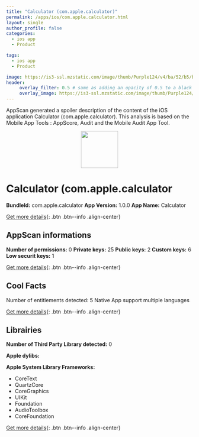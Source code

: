 ```yaml
---
title: "Calculator (com.apple.calculator)"
permalink: /apps/ios/com.apple.calculator.html
layout: single
author_profile: false
categories: 
  - ios app 
  - Product 

tags: 
  - ios app 
  - Product 

image: https://is3-ssl.mzstatic.com/image/thumb/Purple124/v4/ba/52/b5/ba52b565-c3dc-98f8-7b24-1d9dadb40bba/AppIcon-1x_U007emarketing-0-6-0-85-220.png/512x512bb.jpg
header: 
     overlay_filter: 0.5 # same as adding an opacity of 0.5 to a black background
     overlay_image: https://is3-ssl.mzstatic.com/image/thumb/Purple124/v4/ba/52/b5/ba52b565-c3dc-98f8-7b24-1d9dadb40bba/AppIcon-1x_U007emarketing-0-6-0-85-220.png/512x512bb.jpg
---
```

AppScan generated a spoiler description of the content of the iOS application Calculator (com.apple.calculator). This analysis is based on the Mobile App Tools : AppScore, Audit and the Mobile Audit App Tool.

  
  
<div style="text-align: center;"><img src="https://is3-ssl.mzstatic.com/image/thumb/Purple124/v4/ba/52/b5/ba52b565-c3dc-98f8-7b24-1d9dadb40bba/AppIcon-1x_U007emarketing-0-6-0-85-220.png/512x512bb.jpg" width="100" height="100"></div>  
  
# Calculator (com.apple.calculator

**BundleId:** com.apple.calculator
**App Version:** 1.0.0
**App Name:** Calculator


[Get more details](/pricing.html){: .btn .btn--info .align-center}  
  
## AppScan informations 

**Number of permissions:** 0
**Private keys:** 25
**Public keys:** 2
**Custom keys:** 6
**Low securit keys:** 1
  
[Get more details](/pricing.html){: .btn .btn--info .align-center}

## Cool Facts

Number of entitlements detected: 5
Native App
support multiple languages
  
[Get more details](/pricing.html){: .btn .btn--info .align-center}

## Librairies 
**Number of Third Party Library detected:** 0

**Apple dylibs:**


**Apple System Library Frameworks:**
- CoreText
- QuartzCore
- CoreGraphics
- UIKit
- Foundation
- AudioToolbox
- CoreFoundation


  
[Get more details](/pricing.html){: .btn .btn--info .align-center}

